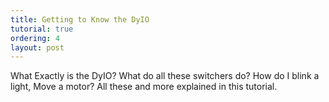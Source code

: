 ```yaml
---
title: Getting to Know the DyIO
tutorial: true
ordering: 4
layout: post
---
```


What Exactly is the DyIO? What do all these switchers do? How do I blink a light, Move a motor? All these and more explained in this tutorial.
